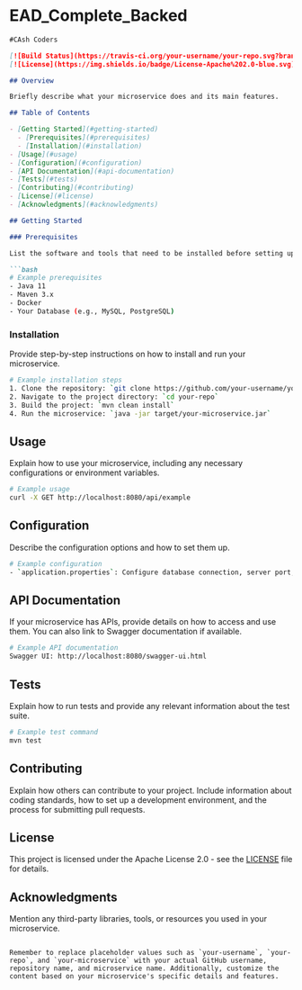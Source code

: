 # EAD_Complete_Backed

```markdown
#CAsh Coders

[![Build Status](https://travis-ci.org/your-username/your-repo.svg?branch=master)](https://travis-ci.org/your-username/your-repo)
[![License](https://img.shields.io/badge/License-Apache%202.0-blue.svg)](https://opensource.org/licenses/Apache-2.0)

## Overview

Briefly describe what your microservice does and its main features.

## Table of Contents

- [Getting Started](#getting-started)
  - [Prerequisites](#prerequisites)
  - [Installation](#installation)
- [Usage](#usage)
- [Configuration](#configuration)
- [API Documentation](#api-documentation)
- [Tests](#tests)
- [Contributing](#contributing)
- [License](#license)
- [Acknowledgments](#acknowledgments)

## Getting Started

### Prerequisites

List the software and tools that need to be installed before setting up and running the microservice.

```bash
# Example prerequisites
- Java 11
- Maven 3.x
- Docker
- Your Database (e.g., MySQL, PostgreSQL)
```

### Installation

Provide step-by-step instructions on how to install and run your microservice.

```bash
# Example installation steps
1. Clone the repository: `git clone https://github.com/your-username/your-repo.git`
2. Navigate to the project directory: `cd your-repo`
3. Build the project: `mvn clean install`
4. Run the microservice: `java -jar target/your-microservice.jar`
```

## Usage

Explain how to use your microservice, including any necessary configurations or environment variables.

```bash
# Example usage
curl -X GET http://localhost:8080/api/example
```

## Configuration

Describe the configuration options and how to set them up.

```bash
# Example configuration
- `application.properties`: Configure database connection, server port, etc.
```

## API Documentation

If your microservice has APIs, provide details on how to access and use them. You can also link to Swagger documentation if available.

```bash
# Example API documentation
Swagger UI: http://localhost:8080/swagger-ui.html
```

## Tests

Explain how to run tests and provide any relevant information about the test suite.

```bash
# Example test command
mvn test
```

## Contributing

Explain how others can contribute to your project. Include information about coding standards, how to set up a development environment, and the process for submitting pull requests.

## License

This project is licensed under the Apache License 2.0 - see the [LICENSE](LICENSE) file for details.

## Acknowledgments

Mention any third-party libraries, tools, or resources you used in your microservice.
```

Remember to replace placeholder values such as `your-username`, `your-repo`, and `your-microservice` with your actual GitHub username, repository name, and microservice name. Additionally, customize the content based on your microservice's specific details and features.
